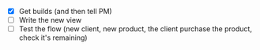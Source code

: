 - [x] Get builds (and then tell PM)
- [ ] Write the new view
- [ ] Test the flow (new client, new product, the client purchase the product, check it's remaining)
